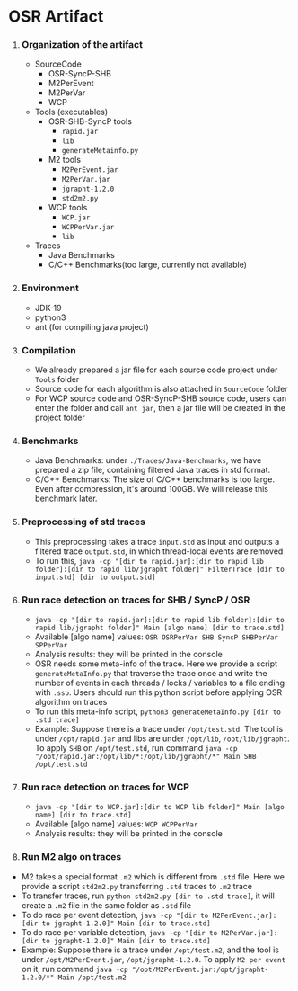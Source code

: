 # OSR Artifact

1. ### Organization of the artifact
   - SourceCode
       - OSR-SyncP-SHB
       - M2PerEvent
       - M2PerVar
       - WCP
   - Tools (executables)
       - OSR-SHB-SyncP tools
           - `rapid.jar`
           - `lib`
           - `generateMetainfo.py`
       - M2 tools
           - `M2PerEvent.jar`
           - `M2PerVar.jar`
           - `jgrapht-1.2.0`
           - `std2m2.py`
       - WCP tools
           - `WCP.jar`
           - `WCPPerVar.jar`
           - `lib`
   - Traces
       - Java Benchmarks
       - C/C++ Benchmarks(too large, currently not available)

2. ### Environment
   - JDK-19
   - python3
   - ant (for compiling java project)

3. ### Compilation
   - We already prepared a jar file for each source code project under `Tools` folder
   - Source code for each algorithm is also attached in `SourceCode` folder
   - For WCP source code and OSR-SyncP-SHB source code, users can enter the folder and call `ant jar`, then a jar file will be created in the project folder

4. ### Benchmarks
   - Java Benchmarks: under `./Traces/Java-Benchmarks`, we have prepared a zip file, containing filtered Java traces in std format.
   - C/C++ Benchmarks: The size of C/C++ benchmarks is too large. Even after compression, it's around 100GB. We will release this benchmark later.

5. ### Preprocessing of std traces
   - This preprocessing takes a trace `input.std` as input and outputs a filtered trace `output.std`, in which thread-local events are removed
   - To run this, `java -cp "[dir to rapid.jar]:[dir to rapid lib folder]:[dir to rapid lib/jgrapht folder]" FilterTrace [dir to input.std] [dir to output.std]`

6. ### Run race detection on traces for SHB / SyncP / OSR
   - `java -cp "[dir to rapid.jar]:[dir to rapid lib folder]:[dir to rapid lib/jgrapht folder]" Main [algo name] [dir to trace.std]`
   - Available [algo name] values: `OSR OSRPerVar SHB SyncP SHBPerVar SPPerVar`
   - Analysis results: they will be printed in the console 
   - OSR needs some meta-info of the trace. Here we provide a script `generateMetaInfo.py` that traverse the trace once and write the number of events in each threads / locks / variables to a file ending with `.ssp`. Users should run this python script before applying OSR algorithm on traces
   - To run this meta-info script, `python3 generateMetaInfo.py [dir to .std trace]`
   - Example: Suppose there is a trace under `/opt/test.std`. The tool is under `/opt/rapid.jar` and libs are under `/opt/lib`, `/opt/lib/jgrapht`. To apply `SHB` on `/opt/test.std`, run command `java -cp "/opt/rapid.jar:/opt/lib/*:/opt/lib/jgrapht/*" Main SHB /opt/test.std`

7. ### Run race detection on traces for WCP
   - `java -cp "[dir to WCP.jar]:[dir to WCP lib folder]" Main [algo name] [dir to trace.std]`
   - Available [algo name] values: `WCP WCPPerVar`
   - Analysis results: they will be printed in the console 

8.  ### Run M2 algo on traces
   - M2 takes a special format `.m2` which is different from `.std` file. Here we provide a script `std2m2.py` transferring `.std` traces to `.m2` trace
   - To transfer traces, run `python std2m2.py [dir to .std trace]`, it will create a `.m2` file in the same folder as `.std` file
   - To do race per event detection, `java -cp "[dir to M2PerEvent.jar]:[dir to jgrapht-1.2.0]" Main [dir to trace.std]`
   - To do race per variable detection, `java -cp "[dir to M2PerVar.jar]:[dir to jgrapht-1.2.0]" Main [dir to trace.std]`
   - Example: Suppose there is a trace under `/opt/test.m2`, and the tool is under `/opt/M2PerEvent.jar`, `/opt/jgrapht-1.2.0`. To apply `M2 per event` on it, run command `java -cp "/opt/M2PerEvent.jar:/opt/jgrapht-1.2.0/*" Main /opt/test.m2`